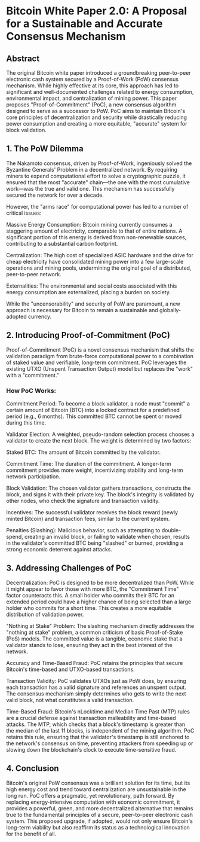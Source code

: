 # Bitcoin White Paper 2.0: A Proposal for a Sustainable and Accurate Consensus Mechanism

## Abstract

The original Bitcoin white paper introduced a groundbreaking peer-to-peer electronic cash system secured by a Proof-of-Work (PoW) consensus mechanism. While highly effective at its core, this approach has led to significant and well-documented challenges related to energy consumption, environmental impact, and centralization of mining power. This paper proposes "Proof-of-Commitment" (PoC), a new consensus algorithm designed to serve as a successor to PoW. PoC aims to maintain Bitcoin's core principles of decentralization and security while drastically reducing power consumption and creating a more equitable, "accurate" system for block validation.

## 1. The PoW Dilemma

The Nakamoto consensus, driven by Proof-of-Work, ingeniously solved the Byzantine Generals' Problem in a decentralized network. By requiring miners to expend computational effort to solve a cryptographic puzzle, it ensured that the most "accurate" chain—the one with the most cumulative work—was the true and valid one. This mechanism has successfully secured the network for over a decade.

However, the "arms race" for computational power has led to a number of critical issues:

Massive Energy Consumption: Bitcoin mining currently consumes a staggering amount of electricity, comparable to that of entire nations. A significant portion of this energy is derived from non-renewable sources, contributing to a substantial carbon footprint.

Centralization: The high cost of specialized ASIC hardware and the drive for cheap electricity have consolidated mining power into a few large-scale operations and mining pools, undermining the original goal of a distributed, peer-to-peer network.

Externalities: The environmental and social costs associated with this energy consumption are externalized, placing a burden on society.

While the "uncensorability" and security of PoW are paramount, a new approach is necessary for Bitcoin to remain a sustainable and globally-adopted currency.

## 2. Introducing Proof-of-Commitment (PoC)

Proof-of-Commitment (PoC) is a novel consensus mechanism that shifts the validation paradigm from brute-force computational power to a combination of staked value and verifiable, long-term commitment. PoC leverages the existing UTXO (Unspent Transaction Output) model but replaces the "work" with a "commitment."

### How PoC Works:

Commitment Period: To become a block validator, a node must "commit" a certain amount of Bitcoin (BTC) into a locked contract for a predefined period (e.g., 6 months). This committed BTC cannot be spent or moved during this time.

Validator Election: A weighted, pseudo-random selection process chooses a validator to create the next block. The weight is determined by two factors:

Staked BTC: The amount of Bitcoin committed by the validator.

Commitment Time: The duration of the commitment. A longer-term commitment provides more weight, incentivizing stability and long-term network participation.

Block Validation: The chosen validator gathers transactions, constructs the block, and signs it with their private key. The block's integrity is validated by other nodes, who check the signature and transaction validity.

Incentives: The successful validator receives the block reward (newly minted Bitcoin) and transaction fees, similar to the current system.

Penalties (Slashing): Malicious behavior, such as attempting to double-spend, creating an invalid block, or failing to validate when chosen, results in the validator's committed BTC being "slashed" or burned, providing a strong economic deterrent against attacks.

## 3. Addressing Challenges of PoC

Decentralization: PoC is designed to be more decentralized than PoW. While it might appear to favor those with more BTC, the "Commitment Time" factor counteracts this. A small holder who commits their BTC for an extended period could have a higher chance of being selected than a large holder who commits for a short time. This creates a more equitable distribution of validation power.

"Nothing at Stake" Problem: The slashing mechanism directly addresses the "nothing at stake" problem, a common criticism of basic Proof-of-Stake (PoS) models. The committed value is a tangible, economic stake that a validator stands to lose, ensuring they act in the best interest of the network.

Accuracy and Time-Based Fraud:
PoC retains the principles that secure Bitcoin's time-based and UTXO-based transactions.

Transaction Validity: PoC validates UTXOs just as PoW does, by ensuring each transaction has a valid signature and references an unspent output. The consensus mechanism simply determines who gets to write the next valid block, not what constitutes a valid transaction.

Time-Based Fraud: Bitcoin's nLocktime and Median Time Past (MTP) rules are a crucial defense against transaction malleability and time-based attacks. The MTP, which checks that a block's timestamp is greater than the median of the last 11 blocks, is independent of the mining algorithm. PoC retains this rule, ensuring that the validator's timestamp is still anchored to the network's consensus on time, preventing attackers from speeding up or slowing down the blockchain's clock to execute time-sensitive fraud.

## 4. Conclusion

Bitcoin's original PoW consensus was a brilliant solution for its time, but its high energy cost and trend toward centralization are unsustainable in the long run. PoC offers a pragmatic, yet revolutionary, path forward. By replacing energy-intensive computation with economic commitment, it provides a powerful, green, and more decentralized alternative that remains true to the fundamental principles of a secure, peer-to-peer electronic cash system. This proposed upgrade, if adopted, would not only ensure Bitcoin's long-term viability but also reaffirm its status as a technological innovation for the benefit of all.
